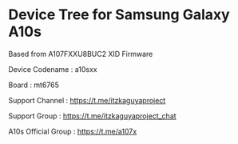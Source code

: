 # Device Tree for Samsung Galaxy A10s
Based from A107FXXU8BUC2 XID Firmware

Device Codename : a10sxx

Board : mt6765

Support Channel : https://t.me/itzkaguyaproject

Support Group : https://t.me/itzkaguyaproject_chat

A10s Official Group : https://t.me/a107x

